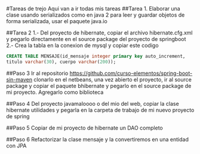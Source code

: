 #Tareas de trejo 
Aqui van a ir todas mis tareas
##Tarea 1.
Elaborar una clase usando serializados como en java 2 para leer
y guardar objetos de forma serializada, usar el paquete java.io

##Tarea 2
1.- Del proyecto de hibernate, copiar el archivo hibernate.cfg.xml y pegarlo directamente
en el source package del proyecto de springboot 
2.- Crea la tabla en la conexion de mysql y copiar este codigo

```sql
CREATE TABLE MENSAJE(id_mensaje integer primary key auto_increment, 
titulo varchar(30), cuerpo varchar(200));
```
##Paso 3
Ir al repositorio https://github.com/curso-elementos/spring-boot-sin-maven
clonarlo en el netbeans, una vez abierto el proyecto, ir al source package y copiar
el paquete bhibernate y pegarlo en el source package de mi proyecto. Agregarlo como biblioteca

##Paso 4
Del proyecto javamaloooo o del mio del web, copiar la clase hibernate utilidades y pegarla en
la carpeta de trabajo de mi nuevo proyecto de spring

##Paso 5
Copiar de mi proyecto de hibernate un DAO completo

##Paso 6
Refactorizar la clase mensaje y la convertiremos en una entidad con JPA

